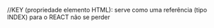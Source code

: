 //KEY (propriedade elemento HTML): serve como uma referência (tipo INDEX) para o REACT não se perder
